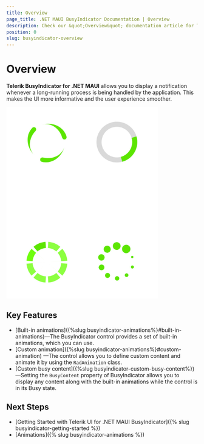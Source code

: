 ```yaml
---
title: Overview
page_title: .NET MAUI BusyIndicator Documentation | Overview
description: Check our &quot;Overview&quot; documentation article for Telerik BusyIndicator for .NET MAUI.
position: 0
slug: busyindicator-overview
---
```


# Overview

**Telerik BusyIndicator for .NET MAUI** allows you to display a notification whenever a long-running process is being handled by the application. This makes the UI more informative and the user experience smoother.

![BusyIndicator example](images/busyindicator-overview.png)

## Key Features

- [Built-in animations]({%slug busyindicator-animations%}#built-in-animations)&mdash;The BusyIndicator control provides a set of built-in animations, which you can use.
- [Custom animation]({%slug busyindicator-animations%}#custom-animation) &mdash;The control allows you to define custom content and animate it by using the `RadAnimation` class.
- [Custom busy content]({%slug busyindicator-custom-busy-content%})&mdash;Setting the `BusyContent` property of BusyIndicator allows you to display any content along with the built-in animations while the control is in its Busy state.

## Next Steps

- [Getting Started with Telerik UI for .NET MAUI BusyIndicator]({% slug busyindicator-getting-started %})
- [Animations]({% slug busyindicator-animations %})
